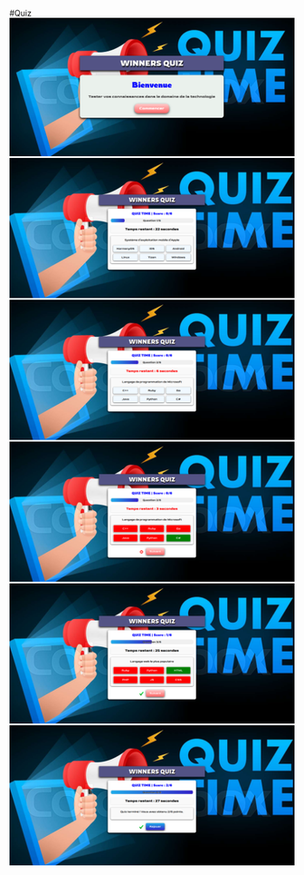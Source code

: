 #Quiz
![](./screenshots/un.png)
![](./screenshots/deux.png)
![](./screenshots/trois.png)
![](./screenshots/quatre.png)
![](./screenshots/cinq.png)
![](./screenshots/six.png)
